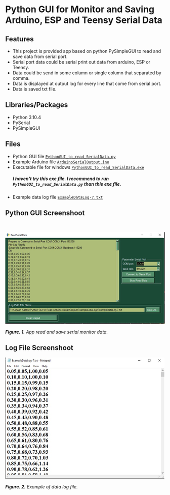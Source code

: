 # Python GUI for Monitor and Saving Arduino, ESP and Teensy Serial Data

## Features
- This project is provided app based on python PySimpleGUI to read and save data from serial port.
- Serial port data could be serial print out data from arduino, ESP or Teensy.
- Data could be send in some column or single column that separated by comma.
- Data is displayed at output log for every line that come from serial port.
- Data is saved txt file.

## Libraries/Packages
- Python 3.10.4
- PySerial
- PySimpleGUI

## Files
- Python GUI file [`PythonGUI_to_read_SerialData.py`](/Python%20File/PythonGUI_to_read_SerialData.py) 
- Example Arduino file [`ArduinoSerialOutput.ino`](/ArduinoSerialOutput/ArduinoSerialOutput.ino)
- Executable file for windows [`PythonGUI_to_read_SerialData.exe`](/Python%20File/Executable%20Dist/dist/PythonGUI_to_read_SerialData.exe)
  ##### I haven't try this exe file. I recommend to run `PythonGUI_to_read_SerialData.py` than this exe file.
- Example data log file  [`ExampleDataLog-7.txt`](/ExampleDataLog/ExampleDataLog-7.txt)
  
## Python GUI Screenshoot
&nbsp;

![GUI screenshoot - 2.jpg](./Python%20File/GUI%20screenshoot%20-%202.jpg)

***Figure. 1.*** *App read and save serial monitor data.*

## Log File Screenshoot
![example log data.jpg](./ExampleDataLog/example%20log%20data.jpg)

***Figure. 2.*** *Example of data log file.*
